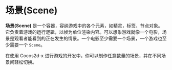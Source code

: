 # 场景(Scene)

__场景(Scene)__ 是一个容器，容纳游戏中的各个元素，如精灵，标签，节点对象。它负责着游戏的运行逻辑，以帧为单位渲染内容。可以想象游戏就像一个电影，场景是观看者能看到的正在发生的情景。一个电影至少需要一个场景，一个游戏也至少需要一个 `Scene`。

在使用 Cocos2d-x 进行游戏的开发中，你可以制作任意数量的场景，并在不同场景间轻松切换。
